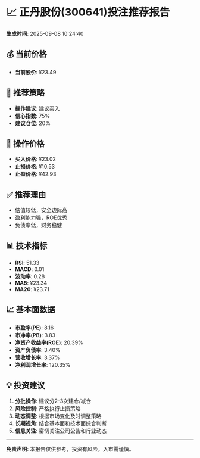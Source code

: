 # 📈 正丹股份(300641)投注推荐报告

**生成时间**: 2025-09-08 10:24:40

## 💰 当前价格
- **当前股价**: ¥23.49

## 🎯 推荐策略
- **操作建议**: 建议买入
- **信心指数**: 75%
- **建议仓位**: 20%

## 💸 操作价格
- **买入价格**: ¥23.02
- **止损价格**: ¥10.53
- **止盈价格**: ¥42.93

## ✅ 推荐理由
- 估值较低，安全边际高
- 盈利能力强，ROE优秀
- 负债率低，财务稳健

## 📊 技术指标
- **RSI**: 51.33
- **MACD**: 0.01
- **波动率**: 0.28
- **MA5**: ¥23.34
- **MA20**: ¥23.71

## 📈 基本面数据
- **市盈率(PE)**: 8.16
- **市净率(PB)**: 3.83
- **净资产收益率(ROE)**: 20.39%
- **资产负债率**: 3.40%
- **营收增长率**: 3.37%
- **净利润增长率**: 120.35%

## 💡 投资建议
1. **分批操作**: 建议分2-3次建仓/减仓
2. **风险控制**: 严格执行止损策略
3. **动态调整**: 根据市场变化及时调整策略
4. **长期视角**: 结合基本面和技术面综合判断
5. **信息关注**: 密切关注公司公告和行业动态

---
**免责声明**: 本报告仅供参考，投资有风险，入市需谨慎。
